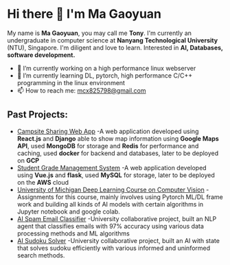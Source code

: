 # Hi there 👋 I'm Ma Gaoyuan
My name is **Ma Gaoyuan**, you may call me **Tony**. I'm currently an undergraduate in computer science at **Nanyang Technological University** (NTU), Singapore. I'm diligent and love to learn. Interested in **AI, Databases, software development.**
- 🔭 I’m currently working on a high performance linux webserver
- 🌱 I’m currently learning DL, pytorch, high performance C/C++ programming in the linux environment 
- 📫 How to reach me: mcx825798@gmail.com

## Past Projects:
 - [Campsite Sharing Web App](https://github.com/w-lambda-6/Campsite-sharing-application) -A web application developed using **React.js** and **Django** able to show map information using **Google Maps API**, used **MongoDB** for storage and **Redis** for performance and caching, used **docker** for backend and databases, later to be deployed on **GCP**
 - [Student Grade Management System](https://github.com/w-lambda-6/Student-Grade-Management-System) -A web application developed using **Vue.js** and **flask**, used **MySQL** for storage, later to be deployed on the **AWS** cloud 
 - [University of Michigan Deep Learning Course on Computer Vision](https://github.com/w-lambda-6/UMich498-007-Homework) -Assignments for this course, mainly involves using Pytorch ML/DL frame work and building all kinds of AI models with certain algorithms in Jupyter notebook and google colab.
 - [AI Spam Email Classifier](https://github.com/lpwee/email-classifier) -University collaborative project, built an NLP agent that classifies emails with 97% accuracy using various data processing methods and ML algorithms
 - [AI Sudoku Solver](https://github.com/w-lambda-6/Sudoku-Solver) -University collaborative project, built an AI with state that solves sudoku efficiently with various informed and uninformed search methods.
